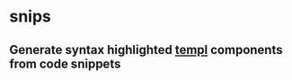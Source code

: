 # snips

## Generate syntax highlighted [templ](https://github.com/a-h/templ/tree/main) components from code snippets
